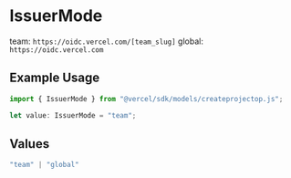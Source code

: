# IssuerMode

team: `https://oidc.vercel.com/[team_slug]` global: `https://oidc.vercel.com`

## Example Usage

```typescript
import { IssuerMode } from "@vercel/sdk/models/createprojectop.js";

let value: IssuerMode = "team";
```

## Values

```typescript
"team" | "global"
```